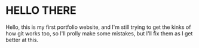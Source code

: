 # HELLO THERE
Hello, this is my first portfolio website, and I'm still trying to get the kinks of how git works too, so I'll prolly make some mistakes, but I'll fix them as I get better at this.